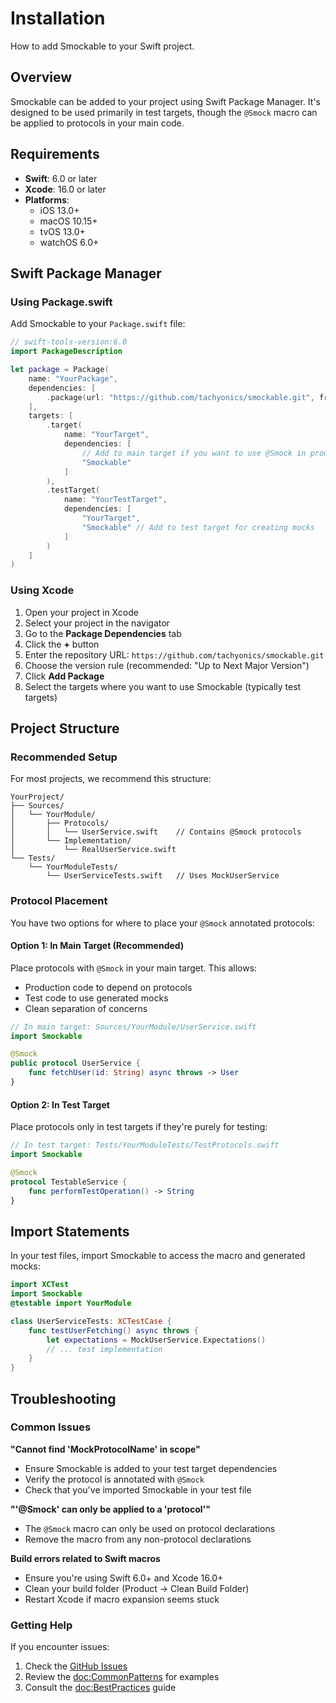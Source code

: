 # Installation

How to add Smockable to your Swift project.

## Overview

Smockable can be added to your project using Swift Package Manager. It's designed to be used primarily in test targets, though the `@Smock` macro can be applied to protocols in your main code.

## Requirements

- **Swift**: 6.0 or later
- **Xcode**: 16.0 or later
- **Platforms**: 
  - iOS 13.0+
  - macOS 10.15+
  - tvOS 13.0+
  - watchOS 6.0+

## Swift Package Manager

### Using Package.swift

Add Smockable to your `Package.swift` file:

```swift
// swift-tools-version:6.0
import PackageDescription

let package = Package(
    name: "YourPackage",
    dependencies: [
        .package(url: "https://github.com/tachyonics/smockable.git", from: "1.0.0")
    ],
    targets: [
        .target(
            name: "YourTarget",
            dependencies: [
                // Add to main target if you want to use @Smock in production code
                "Smockable"
            ]
        ),
        .testTarget(
            name: "YourTestTarget",
            dependencies: [
                "YourTarget",
                "Smockable" // Add to test target for creating mocks
            ]
        )
    ]
)
```

### Using Xcode

1. Open your project in Xcode
2. Select your project in the navigator
3. Go to the **Package Dependencies** tab
4. Click the **+** button
5. Enter the repository URL: `https://github.com/tachyonics/smockable.git`
6. Choose the version rule (recommended: "Up to Next Major Version")
7. Click **Add Package**
8. Select the targets where you want to use Smockable (typically test targets)

## Project Structure

### Recommended Setup

For most projects, we recommend this structure:

```
YourProject/
├── Sources/
│   └── YourModule/
│       ├── Protocols/
│       │   └── UserService.swift    // Contains @Smock protocols
│       └── Implementation/
│           └── RealUserService.swift
└── Tests/
    └── YourModuleTests/
        └── UserServiceTests.swift   // Uses MockUserService
```

### Protocol Placement

You have two options for where to place your `@Smock` annotated protocols:

#### Option 1: In Main Target (Recommended)

Place protocols with `@Smock` in your main target. This allows:
- Production code to depend on protocols
- Test code to use generated mocks
- Clean separation of concerns

```swift
// In main target: Sources/YourModule/UserService.swift
import Smockable

@Smock
public protocol UserService {
    func fetchUser(id: String) async throws -> User
}
```

#### Option 2: In Test Target

Place protocols only in test targets if they're purely for testing:

```swift
// In test target: Tests/YourModuleTests/TestProtocols.swift
import Smockable

@Smock
protocol TestableService {
    func performTestOperation() -> String
}
```

## Import Statements

In your test files, import Smockable to access the macro and generated mocks:

```swift
import XCTest
import Smockable
@testable import YourModule

class UserServiceTests: XCTestCase {
    func testUserFetching() async throws {
        let expectations = MockUserService.Expectations()
        // ... test implementation
    }
}
```

## Troubleshooting

### Common Issues

**"Cannot find 'MockProtocolName' in scope"**
- Ensure Smockable is added to your test target dependencies
- Verify the protocol is annotated with `@Smock`
- Check that you've imported Smockable in your test file

**"'@Smock' can only be applied to a 'protocol'"**
- The `@Smock` macro can only be used on protocol declarations
- Remove the macro from any non-protocol declarations

**Build errors related to Swift macros**
- Ensure you're using Swift 6.0+ and Xcode 16.0+
- Clean your build folder (Product → Clean Build Folder)
- Restart Xcode if macro expansion seems stuck

### Getting Help

If you encounter issues:
1. Check the [GitHub Issues](https://github.com/tachyonics/smockable/issues)
2. Review the <doc:CommonPatterns> for examples
3. Consult the <doc:BestPractices> guide